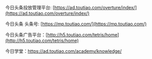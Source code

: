 今日头条投放管理平台: [https://ad.toutiao.com/overture/index/](https://ad.toutiao.com/overture/index/)

今日头条 头条号: [https://mp.toutiao.com/](https://mp.toutiao.com/)

今日头条广告平台：[http://h5.toutiao.com/tetris/home](http://h5.toutiao.com/tetris/home)

今日学堂：https://ad.toutiao.com/academy/knowledge/

